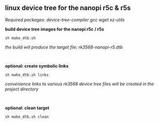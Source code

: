 ## linux device tree for the nanopi r5c & r5s

<i>Required packages: device-tree-compiler gcc wget xz-utils</i>
<br/>

**build device tree images for the nanopi r5c / r5s**
```
sh make_dtb.sh
```

<i>the build will produce the target file: rk3568-nanopi-r5.dtb</i>

<br/>

**optional: create symbolic links**
```
sh make_dtb.sh links
```

<i>convenience links to various rk3568 device tree files will be created in the project directory</i>

<br/>

**optional: clean target**
```
sh make_dtb.sh clean
```

